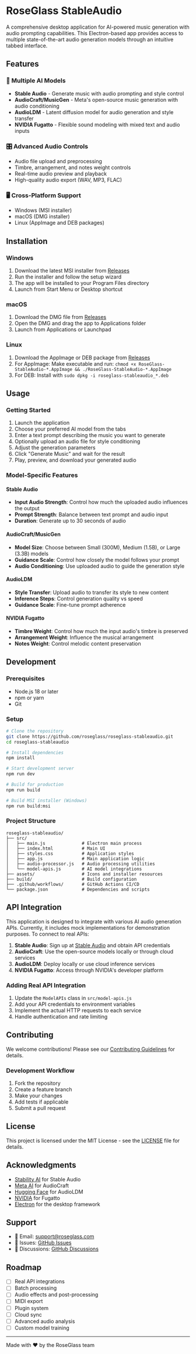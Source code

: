# RoseGlass StableAudio

A comprehensive desktop application for AI-powered music generation with audio prompting capabilities. This Electron-based app provides access to multiple state-of-the-art audio generation models through an intuitive tabbed interface.

## Features

### 🎵 Multiple AI Models
- **Stable Audio** - Generate music with audio prompting and style control
- **AudioCraft/MusicGen** - Meta's open-source music generation with audio conditioning
- **AudioLDM** - Latent diffusion model for audio generation and style transfer
- **NVIDIA Fugatto** - Flexible sound modeling with mixed text and audio inputs

### 🎛️ Advanced Audio Controls
- Audio file upload and preprocessing
- Timbre, arrangement, and notes weight controls
- Real-time audio preview and playback
- High-quality audio export (WAV, MP3, FLAC)

### 🖥️ Cross-Platform Support
- Windows (MSI installer)
- macOS (DMG installer)
- Linux (AppImage and DEB packages)

## Installation

### Windows
1. Download the latest MSI installer from [Releases](https://github.com/roseglass/roseglass-stableaudio/releases)
2. Run the installer and follow the setup wizard
3. The app will be installed to your Program Files directory
4. Launch from Start Menu or Desktop shortcut

### macOS
1. Download the DMG file from [Releases](https://github.com/roseglass/roseglass-stableaudio/releases)
2. Open the DMG and drag the app to Applications folder
3. Launch from Applications or Launchpad

### Linux
1. Download the AppImage or DEB package from [Releases](https://github.com/roseglass/roseglass-stableaudio/releases)
2. For AppImage: Make executable and run: `chmod +x RoseGlass-StableAudio-*.AppImage && ./RoseGlass-StableAudio-*.AppImage`
3. For DEB: Install with `sudo dpkg -i roseglass-stableaudio_*.deb`

## Usage

### Getting Started
1. Launch the application
2. Choose your preferred AI model from the tabs
3. Enter a text prompt describing the music you want to generate
4. Optionally upload an audio file for style conditioning
5. Adjust the generation parameters
6. Click "Generate Music" and wait for the result
7. Play, preview, and download your generated audio

### Model-Specific Features

#### Stable Audio
- **Input Audio Strength**: Control how much the uploaded audio influences the output
- **Prompt Strength**: Balance between text prompt and audio input
- **Duration**: Generate up to 30 seconds of audio

#### AudioCraft/MusicGen
- **Model Size**: Choose between Small (300M), Medium (1.5B), or Large (3.3B) models
- **Guidance Scale**: Control how closely the model follows your prompt
- **Audio Conditioning**: Use uploaded audio to guide the generation style

#### AudioLDM
- **Style Transfer**: Upload audio to transfer its style to new content
- **Inference Steps**: Control generation quality vs speed
- **Guidance Scale**: Fine-tune prompt adherence

#### NVIDIA Fugatto
- **Timbre Weight**: Control how much the input audio's timbre is preserved
- **Arrangement Weight**: Influence the musical arrangement
- **Notes Weight**: Control melodic content preservation

## Development

### Prerequisites
- Node.js 18 or later
- npm or yarn
- Git

### Setup
```bash
# Clone the repository
git clone https://github.com/roseglass/roseglass-stableaudio.git
cd roseglass-stableaudio

# Install dependencies
npm install

# Start development server
npm run dev

# Build for production
npm run build

# Build MSI installer (Windows)
npm run build:msi
```

### Project Structure
```
roseglass-stableaudio/
├── src/
│   ├── main.js              # Electron main process
│   ├── index.html           # Main UI
│   ├── styles.css           # Application styles
│   ├── app.js               # Main application logic
│   ├── audio-processor.js   # Audio processing utilities
│   └── model-apis.js        # AI model integrations
├── assets/                  # Icons and installer resources
├── build/                   # Build configuration
├── .github/workflows/       # GitHub Actions CI/CD
└── package.json             # Dependencies and scripts
```

## API Integration

This application is designed to integrate with various AI audio generation APIs. Currently, it includes mock implementations for demonstration purposes. To connect to real APIs:

1. **Stable Audio**: Sign up at [Stable Audio](https://stableaudio.com/) and obtain API credentials
2. **AudioCraft**: Use the open-source models locally or through cloud services
3. **AudioLDM**: Deploy locally or use cloud inference services
4. **NVIDIA Fugatto**: Access through NVIDIA's developer platform

### Adding Real API Integration

1. Update the `ModelAPIs` class in `src/model-apis.js`
2. Add your API credentials to environment variables
3. Implement the actual HTTP requests to each service
4. Handle authentication and rate limiting

## Contributing

We welcome contributions! Please see our [Contributing Guidelines](CONTRIBUTING.md) for details.

### Development Workflow
1. Fork the repository
2. Create a feature branch
3. Make your changes
4. Add tests if applicable
5. Submit a pull request

## License

This project is licensed under the MIT License - see the [LICENSE](LICENSE) file for details.

## Acknowledgments

- [Stability AI](https://stability.ai/) for Stable Audio
- [Meta AI](https://ai.meta.com/) for AudioCraft
- [Hugging Face](https://huggingface.co/) for AudioLDM
- [NVIDIA](https://www.nvidia.com/) for Fugatto
- [Electron](https://www.electronjs.org/) for the desktop framework

## Support

- 📧 Email: support@roseglass.com
- 🐛 Issues: [GitHub Issues](https://github.com/roseglass/roseglass-stableaudio/issues)
- 💬 Discussions: [GitHub Discussions](https://github.com/roseglass/roseglass-stableaudio/discussions)

## Roadmap

- [ ] Real API integrations
- [ ] Batch processing
- [ ] Audio effects and post-processing
- [ ] MIDI export
- [ ] Plugin system
- [ ] Cloud sync
- [ ] Advanced audio analysis
- [ ] Custom model training

---

Made with ❤️ by the RoseGlass team
